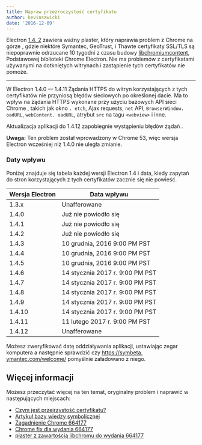 ```yaml
---
title: Napraw przezroczystość certyfikatu
author: kevinsawicki
date: '2016-12-09'
---
```


Electron [1.4. 2](https://github.com/electron/electron/releases/tag/v1.4.12) zawiera ważny plaster, który naprawia problem z Chrome na górze , gdzie niektóre Symantec, GeoTrust, i Thawte certyfikaty SSL/TLS są niepoprawnie odrzucane 10 tygodni z czasu budowy [libchromiumcontent](https://github.com/electron/libchromiumcontent), Podstawowej biblioteki Chrome Electron. Nie ma problemów z certyfikatami używanymi na dotkniętych witrynach i zastąpienie tych certyfikatów nie pomoże.

---

W Electron 1.4.0 &mdash; 1.4.11 Żądania HTTPS do witryn korzystających z tych certyfikatów nie przyniosą błędów sieciowych po określonej dacie. Ma to wpływ na żądania HTTPS wykonane przy użyciu bazowych API sieci Chrome , takich jak okno `. etch`, Ajax requests, `net` API, `BrowserWindow. oadURL`, `webContent. oadURL`, atrybut `src` na tagu `<webview>` i inne.

Aktualizacja aplikacji do 1.4.12 zapobiegnie wystąpieniu błędów żądań .

**Uwaga:** Ten problem został wprowadzony w Chrome 53, więc wersja Electron wcześniej niż 1.4.0 nie uległa zmianie.

### Daty wpływu

Poniżej znajduje się tabela każdej wersji Electron 1.4 i data, kiedy zapytań do stron korzystających z tych certyfikatów zacznie się nie powieść.

<table class="table table-ruled table-full-width">
    <thead>
        <tr class="text-left">
            <th>Wersja Electron</th>
            <th>Data wpływu</th>
        </tr>
    </thead>
    <tbody>
        <tr>
            <td>1.3.x</td>
            <td>Unafferowane</td>
        </tr>
        <tr>
            <td>1.4.0</td>
            <td>Już nie powiodło się</td>
        </tr>
        <tr>
            <td>1.4.1</td>
            <td>Już nie powiodło się</td>
        </tr>
        <tr>
            <td>1.4.2</td>
            <td>Już nie powiodło się</td>
        </tr>
        <tr>
            <td>1.4.3</td>
            <td>10 grudnia, 2016 9:00 PM PST</td>
        </tr>
        <tr>
            <td>1.4.4</td>
            <td>10 grudnia, 2016 9:00 PM PST</td>
        </tr>
        <tr>
            <td>1.4.5</td>
            <td>10 grudnia, 2016 9:00 PM PST</td>
        </tr>
        <tr>
            <td>1.4.6</td>
            <td>14 stycznia 2017 r. 9:00 PM PST</td>
        </tr>
        <tr>
            <td>1.4.7</td>
            <td>14 stycznia 2017 r. 9:00 PM PST</td>
        </tr>
        <tr>
            <td>1.4.8</td>
            <td>14 stycznia 2017 r. 9:00 PM PST</td>
        </tr>
        <tr>
            <td>1.4.9</td>
            <td>14 stycznia 2017 r. 9:00 PM PST</td>
        </tr>
        <tr>
            <td>1.4.10</td>
            <td>14 stycznia 2017 r. 9:00 PM PST</td>
        </tr>
        <tr>
            <td>1.4.11</td>
            <td>11 lutego 2017 r. 9:00 PM PST</td>
        </tr>
        <tr>
            <td>1.4.12</td>
            <td>Unafferowane</td>
        </tr>
    </tbody>
</table>

Możesz zweryfikować datę oddziaływania aplikacji, ustawiając zegar komputera a następnie sprawdzić czy [https://symbeta. ymantec.com/welcome/](https://symbeta.symantec.com/welcome/) pomyślnie załadowano z niego.

## Więcej informacji

Możesz przeczytać więcej na ten temat, oryginalny problem i naprawić w następujących miejscach:

- [Czym jest przejrzystość certyfikatu?](https://www.certificate-transparency.org/what-is-ct)
- [Artykuł bazy wiedzy symbolicznej](https://knowledge.symantec.com/support/ssl-certificates-support/index?page=content&id=ALERT2160)
- [Zagadnienie Chrome 664177](https://bugs.chromium.org/p/chromium/issues/detail?id=664177)
- [Chrome fix dla wydania 664177](https://codereview.chromium.org/2495583002)
- [plaster z zawartością libchromu do wydania 664177](https://github.com/electron/libchromiumcontent/pull/248)

